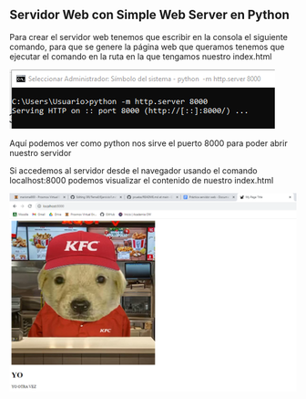 ## Servidor Web con Simple Web Server en Python

Para crear el servidor web tenemos que escribir en la consola el siguiente comando, para que se genere la página web que queramos tenemos que ejecutar el comando en la ruta en la que tengamos nuestro index.html

![Consola Python](img1.png)

Aquí podemos ver como python nos sirve el puerto 8000 para poder abrir nuestro servidor

Si accedemos al servidor desde el navegador usando el comando localhost:8000 podemos visualizar el contenido de nuestro index.html

![Prueba Server](img2.png)
